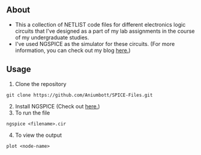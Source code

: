 ## About
- This a collection of NETLIST code files for different electronics logic circuits that I've designed as a part of my lab assignments in the course of my undergraduate studies.
- I've used NGSPICE as the simulator for these circuits. (For more information, you can check out my blog [here.](https://aniketrana.tech/posts/blogs/ngspice/))

## Usage
1. Clone the repository
```
git clone https://github.com/Aniumbott/SPICE-Files.git
```
2. Install NGSPICE (Check out [here.](https://aniketrana.tech/posts/blogs/ngspice/#getting-started))
3. To run the file
```
ngspice <filename>.cir
```
4. To view the output
```
plot <node-name>
```